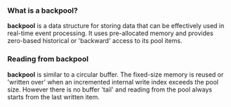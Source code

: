 <h3>What is a backpool?</h3>

<b>backpool</b> is a data structure for storing data that can be effectively used in real-time event processing. It uses pre-allocated memory and provides zero-based historical or 'backward' access to its pool items.

<h3>Reading from backpool</h3>

<b>backpool</b> is similar to a circular buffer. The fixed-size memory is reused or 'written over' when an incremented internal write index exceeds the pool size. However there is no buffer 'tail' and reading from the pool always starts from the last written item.
